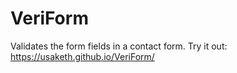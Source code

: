 # VeriForm
Validates the form fields in a contact form.
Try it out: https://usaketh.github.io/VeriForm/
